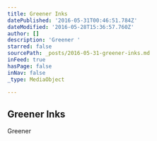 ```yaml
---
title: Greener Inks
datePublished: '2016-05-31T00:46:51.784Z'
dateModified: '2016-05-28T15:36:57.760Z'
author: []
description: 'Greener '
starred: false
sourcePath: _posts/2016-05-31-greener-inks.md
inFeed: true
hasPage: false
inNav: false
_type: MediaObject

---
```

<article style=""><h1>Greener Inks</h1><p>Greener </p></article>